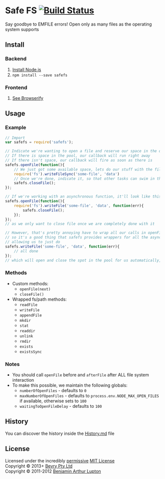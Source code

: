 # Safe FS [![Build Status](https://secure.travis-ci.org/bevry/safefs.png?branch=master)](http://travis-ci.org/bevry/safefs)
Say goodbye to EMFILE errors! Open only as many files as the operating system supports


## Install

### Backend

1. [Install Node.js](http://bevry.me/node/install)
2. `npm install --save safefs`

### Frontend

1. [See Browserify](http://browserify.org)



## Usage

### Example

``` javascript
// Import
var safefs = require('safefs');

// Indicate we're wanting to open a file and reserve our space in the queue
// If there is space in the pool, our callback will run right away
// If there isn't space, our callback will fire as soon as there is
safefs.openFile(function(){
	// We just got some available space, lets do our stuff with the file
	require('fs').writeFileSync('some-file', 'data')
	// Once we're done, indicate it, so that other tasks can swim in the pool too
	safefs.closeFile();
});

// If we're working with an asynchronous function, it'll look like this
safefs.openFile(function(){
	require('fs').writeFile('some-file', 'data', function(err){
		safefs.closeFile();
	});
});
// as we only want to close file once we are completely done with it

// However, that's pretty annoying have to wrap all our calls in openFile and closeFile
// so it's a good thing that safefs provides wrappers for all the asynchronous fs methods for us
// allowing us to just do
safefs.writeFile('some-file', 'data', function(err){
	// all done
});
// which will open and close the spot in the pool for us automatically, yay!
```


### Methods

- Custom methods:
	- `openFile(next)`
	- `closeFile()`
- Wrapped fs/path methods:
	- `readFile`
	- `writeFile`
	- `appendFile`
	- `mkdir`
	- `stat`
	- `readdir`
	- `unlink`
	- `rmdir`
	- `exists`
	- `existsSync`



### Notes

- You should call `openFile` before and `afterFile` after ALL file system interaction
- To make this possible, we maintain the following globals:
	- `numberOfOpenFiles` - defaults to `0`
	- `maxNumberOfOpenFiles` - defaults to `process.env.NODE_MAX_OPEN_FILES` if available, otherwise sets to `100`
	- `waitingToOpenFileDelay` - defaults to `100`



## History
You can discover the history inside the [History.md](https://github.com/bevry/safefs/blob/master/History.md#files) file



## License
Licensed under the incredibly [permissive](http://en.wikipedia.org/wiki/Permissive_free_software_licence) [MIT License](http://creativecommons.org/licenses/MIT/)
<br/>Copyright © 2013+ [Bevry Pty Ltd](http://bevry.me)
<br/>Copyright © 2011-2012 [Benjamin Arthur Lupton](http://balupton.com)
